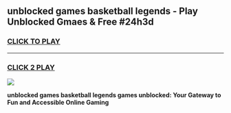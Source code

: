 
## unblocked games basketball legends - Play Unblocked Gmaes & Free #24h3d
<h3>
<a href="https://news.freeplayer.one?title=unblocked_games_basketball_legends&ref=26F">CLICK TO PLAY</a></h3>
<hr>

<h3>
<a href="https://news.freeplayer.one?title=unblocked_games_basketball_legends&ref=26F">CLICK 2 PLAY</a>
  
</h3>

<a href="https://news.freeplayer.one?title=unblocked_games_basketball_legends&ref=26F/"><img src="https://clearcache.store/games.png"></a>


**unblocked games basketball legends games unblocked: Your Gateway to Fun and Accessible Online Gaming**
